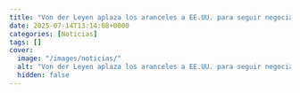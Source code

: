 ```yaml
---
title: "Von der Leyen aplaza los aranceles a EE.UU. para seguir negociando con Trump"
date: 2025-07-14T13:14:08+0000
categories: [Noticias]
tags: []
cover:
  image: "/images/noticias/"
  alt: "Von der Leyen aplaza los aranceles a EE.UU. para seguir negociando con Trump"
  hidden: false
---
```



